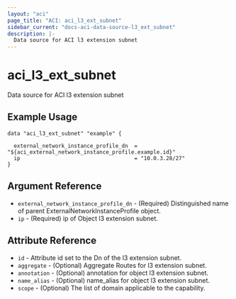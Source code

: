 ```yaml
---
layout: "aci"
page_title: "ACI: aci_l3_ext_subnet"
sidebar_current: "docs-aci-data-source-l3_ext_subnet"
description: |-
  Data source for ACI l3 extension subnet
---
```


# aci_l3_ext_subnet #
Data source for ACI l3 extension subnet

## Example Usage ##

```hcl
data "aci_l3_ext_subnet" "example" {

  external_network_instance_profile_dn  = "${aci_external_network_instance_profile.example.id}"
  ip                                    = "10.0.3.28/27"
}
```
## Argument Reference ##
* `external_network_instance_profile_dn` - (Required) Distinguished name of parent ExternalNetworkInstanceProfile object.
* `ip` - (Required) ip of Object l3 extension subnet.



## Attribute Reference

* `id` - Attribute id set to the Dn of the l3 extension subnet.
* `aggregate` - (Optional) Aggregate Routes for l3 extension subnet.
* `annotation` - (Optional) annotation for object l3 extension subnet.
* `name_alias` - (Optional) name_alias for object l3 extension subnet.
* `scope` - (Optional) The list of domain applicable to the capability.
